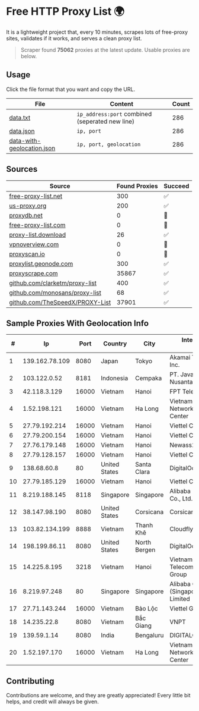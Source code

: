 
# Free HTTP Proxy List 🌍

It is a lightweight project that, every 10 minutes, scrapes lots of free-proxy sites, validates if it works, and serves a clean proxy list.


> Scraper found **75062** proxies at the latest update. Usable proxies are below.

## Usage

Click the file format that you want and copy the URL.


|File|Content|Count|
|----|-------|-----|
|[data.txt](https://raw.githubusercontent.com/themiralay/Proxy-List-World/master/data.txt)|`ip_address:port` combined (seperated new line)|286|
|[data.json](https://raw.githubusercontent.com/themiralay/Proxy-List-World/master/data.json)|`ip, port`|286|
|[data-with-geolocation.json](https://raw.githubusercontent.com/themiralay/Proxy-List-World/master/data-with-geolocation.json)|`ip, port, geolocation`|286|

## Sources

|Source|Found Proxies|Succeed|
|------|-------------|-------|
|[free-proxy-list.net](https://free-proxy-list.net)|300|✅|
|[us-proxy.org](https://www.us-proxy.org)|200|✅|
|[proxydb.net](http://proxydb.net)|0|🚫|
|[free-proxy-list.com](https://free-proxy-list.com/?page=&port=&type%5B%5D=http&type%5B%5D=https&up_time=0&search=Search)|0|🚫|
|[proxy-list.download](https://www.proxy-list.download/HTTP)|26|✅|
|[vpnoverview.com](https://vpnoverview.com/privacy/anonymous-browsing/free-proxy-servers)|0|🚫|
|[proxyscan.io](https://www.proxyscan.io)|0|🚫|
|[proxylist.geonode.com](https://proxylist.geonode.com/api/proxy-list?limit=300&page=1&sort_by=lastChecked&sort_type=desc&protocols=http,https)|300|✅|
|[proxyscrape.com](https://api.proxyscrape.com/v2/?request=displayproxies&protocol=http&timeout=10000&country=all&ssl=all&anonymity=all)|35867|✅|
|[github.com/clarketm/proxy-list](https://raw.githubusercontent.com/clarketm/proxy-list/master/proxy-list-raw.txt)|400|✅|
|[github.com/monosans/proxy-list](https://raw.githubusercontent.com/monosans/proxy-list/main/proxies/http.txt)|68|✅|
|[github.com/TheSpeedX/PROXY-List](https://raw.githubusercontent.com/TheSpeedX/PROXY-List/master/http.txt)|37901|✅|


## Sample Proxies With Geolocation Info

|#|Ip|Port|Country|City|Internet Service Provider|
|-|--|----|-------|----|-------------------------|
|1|139.162.78.109|8080|Japan|Tokyo|Akamai Technologies, Inc.|
|2|103.122.0.52|8181|Indonesia|Cempaka|PT. Java Digital Nusantara|
|3|42.118.3.129|16000|Vietnam|Hanoi|FPT Telecom Company|
|4|1.52.198.121|16000|Vietnam|Ha Long|Vietnam Internet Network Information Center|
|5|27.79.192.214|16000|Vietnam|Hanoi|Viettel Corporation|
|6|27.79.200.154|16000|Vietnam|Hanoi|Viettel Corporation|
|7|27.76.179.148|16000|Vietnam|Hanoi|Newass2011xDSLHCMC|
|8|27.79.128.157|16000|Vietnam|Hanoi|Viettel Corporation|
|9|138.68.60.8|80|United States|Santa Clara|DigitalOcean, LLC|
|10|27.79.185.129|16000|Vietnam|Hanoi|Viettel Corporation|
|11|8.219.188.145|8118|Singapore|Singapore|Alibaba (US) Technology Co., Ltd.|
|12|38.147.98.190|8080|United States|Corsicana|Corsicana ISD|
|13|103.82.134.199|8888|Vietnam|Thanh Khê|Cloudfly Corporation|
|14|198.199.86.11|8080|United States|North Bergen|DigitalOcean, LLC|
|15|14.225.8.195|3218|Vietnam|Hanoi|Vietnam Posts and Telecommunications Group|
|16|8.219.97.248|80|Singapore|Singapore|Alibaba Cloud (Singapore) Private Limited|
|17|27.71.143.244|16000|Vietnam|Bảo Lộc|Viettel Group|
|18|14.235.22.8|8080|Vietnam|Bắc Giang|VNPT|
|19|139.59.1.14|8080|India|Bengaluru|DIGITALOCEAN|
|20|1.52.197.170|16000|Vietnam|Ha Long|Vietnam Internet Network Information Center|



## Contributing

Contributions are welcome, and they are greatly appreciated! Every
little bit helps, and credit will always be given.

